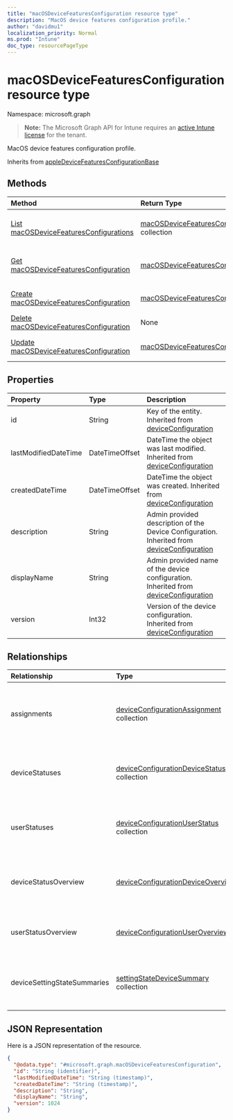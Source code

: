 ```yaml
---
title: "macOSDeviceFeaturesConfiguration resource type"
description: "MacOS device features configuration profile."
author: "davidmu1"
localization_priority: Normal
ms.prod: "Intune"
doc_type: resourcePageType
---
```


# macOSDeviceFeaturesConfiguration resource type

Namespace: microsoft.graph

> **Note:** The Microsoft Graph API for Intune requires an [active Intune license](https://go.microsoft.com/fwlink/?linkid=839381) for the tenant.

MacOS device features configuration profile.


Inherits from [appleDeviceFeaturesConfigurationBase](../resources/intune-deviceconfig-appledevicefeaturesconfigurationbase.md)

## Methods
|Method|Return Type|Description|
|:---|:---|:---|
|[List macOSDeviceFeaturesConfigurations](../api/intune-deviceconfig-macosdevicefeaturesconfiguration-list.md)|[macOSDeviceFeaturesConfiguration](../resources/intune-deviceconfig-macosdevicefeaturesconfiguration.md) collection|List properties and relationships of the [macOSDeviceFeaturesConfiguration](../resources/intune-deviceconfig-macosdevicefeaturesconfiguration.md) objects.|
|[Get macOSDeviceFeaturesConfiguration](../api/intune-deviceconfig-macosdevicefeaturesconfiguration-get.md)|[macOSDeviceFeaturesConfiguration](../resources/intune-deviceconfig-macosdevicefeaturesconfiguration.md)|Read properties and relationships of the [macOSDeviceFeaturesConfiguration](../resources/intune-deviceconfig-macosdevicefeaturesconfiguration.md) object.|
|[Create macOSDeviceFeaturesConfiguration](../api/intune-deviceconfig-macosdevicefeaturesconfiguration-create.md)|[macOSDeviceFeaturesConfiguration](../resources/intune-deviceconfig-macosdevicefeaturesconfiguration.md)|Create a new [macOSDeviceFeaturesConfiguration](../resources/intune-deviceconfig-macosdevicefeaturesconfiguration.md) object.|
|[Delete macOSDeviceFeaturesConfiguration](../api/intune-deviceconfig-macosdevicefeaturesconfiguration-delete.md)|None|Deletes a [macOSDeviceFeaturesConfiguration](../resources/intune-deviceconfig-macosdevicefeaturesconfiguration.md).|
|[Update macOSDeviceFeaturesConfiguration](../api/intune-deviceconfig-macosdevicefeaturesconfiguration-update.md)|[macOSDeviceFeaturesConfiguration](../resources/intune-deviceconfig-macosdevicefeaturesconfiguration.md)|Update the properties of a [macOSDeviceFeaturesConfiguration](../resources/intune-deviceconfig-macosdevicefeaturesconfiguration.md) object.|

## Properties
|Property|Type|Description|
|:---|:---|:---|
|id|String|Key of the entity. Inherited from [deviceConfiguration](../resources/intune-deviceconfig-deviceconfiguration.md)|
|lastModifiedDateTime|DateTimeOffset|DateTime the object was last modified. Inherited from [deviceConfiguration](../resources/intune-deviceconfig-deviceconfiguration.md)|
|createdDateTime|DateTimeOffset|DateTime the object was created. Inherited from [deviceConfiguration](../resources/intune-deviceconfig-deviceconfiguration.md)|
|description|String|Admin provided description of the Device Configuration. Inherited from [deviceConfiguration](../resources/intune-deviceconfig-deviceconfiguration.md)|
|displayName|String|Admin provided name of the device configuration. Inherited from [deviceConfiguration](../resources/intune-deviceconfig-deviceconfiguration.md)|
|version|Int32|Version of the device configuration. Inherited from [deviceConfiguration](../resources/intune-deviceconfig-deviceconfiguration.md)|

## Relationships
|Relationship|Type|Description|
|:---|:---|:---|
|assignments|[deviceConfigurationAssignment](../resources/intune-deviceconfig-deviceconfigurationassignment.md) collection|The list of assignments for the device configuration profile. Inherited from [deviceConfiguration](../resources/intune-deviceconfig-deviceconfiguration.md)|
|deviceStatuses|[deviceConfigurationDeviceStatus](../resources/intune-deviceconfig-deviceconfigurationdevicestatus.md) collection|Device configuration installation status by device. Inherited from [deviceConfiguration](../resources/intune-deviceconfig-deviceconfiguration.md)|
|userStatuses|[deviceConfigurationUserStatus](../resources/intune-deviceconfig-deviceconfigurationuserstatus.md) collection|Device configuration installation status by user. Inherited from [deviceConfiguration](../resources/intune-deviceconfig-deviceconfiguration.md)|
|deviceStatusOverview|[deviceConfigurationDeviceOverview](../resources/intune-deviceconfig-deviceconfigurationdeviceoverview.md)|Device Configuration devices status overview Inherited from [deviceConfiguration](../resources/intune-deviceconfig-deviceconfiguration.md)|
|userStatusOverview|[deviceConfigurationUserOverview](../resources/intune-deviceconfig-deviceconfigurationuseroverview.md)|Device Configuration users status overview Inherited from [deviceConfiguration](../resources/intune-deviceconfig-deviceconfiguration.md)|
|deviceSettingStateSummaries|[settingStateDeviceSummary](../resources/intune-deviceconfig-settingstatedevicesummary.md) collection|Device Configuration Setting State Device Summary Inherited from [deviceConfiguration](../resources/intune-deviceconfig-deviceconfiguration.md)|

## JSON Representation
Here is a JSON representation of the resource.
<!-- {
  "blockType": "resource",
  "keyProperty": "id",
  "@odata.type": "microsoft.graph.macOSDeviceFeaturesConfiguration"
}
-->
``` json
{
  "@odata.type": "#microsoft.graph.macOSDeviceFeaturesConfiguration",
  "id": "String (identifier)",
  "lastModifiedDateTime": "String (timestamp)",
  "createdDateTime": "String (timestamp)",
  "description": "String",
  "displayName": "String",
  "version": 1024
}
```




